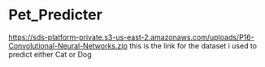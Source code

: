 # Pet_Predicter
https://sds-platform-private.s3-us-east-2.amazonaws.com/uploads/P16-Convolutional-Neural-Networks.zip
this is the link for the dataset i used to predict either Cat or Dog
